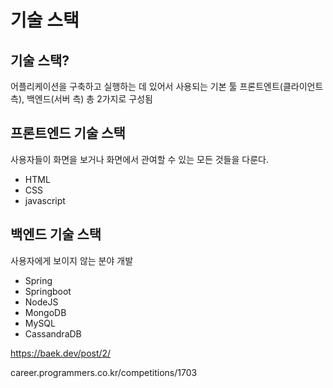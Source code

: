 # 기술 스택

## 기술 스택?
어플리케이션을 구축하고 실행하는 데 있어서 사용되는 기본 툴
프론트엔트(클라이언트 측), 백엔드(서버 측) 총 2가지로 구성됨

## 프론트엔드 기술 스택
  사용자들이 화면을 보거나 화면에서 관여할 수 있는 모든 것들을 다룬다.
  
  - HTML
  - CSS
  - javascript 

## 백엔드 기술 스택
사용자에게 보이지 않는 분야 개발

  - Spring
  - Springboot
  - NodeJS
  - MongoDB
  - MySQL
  - CassandraDB
  
 <a> https://baek.dev/post/2/ </a>
  
<a>  career.programmers.co.kr/competitions/1703 </a>
